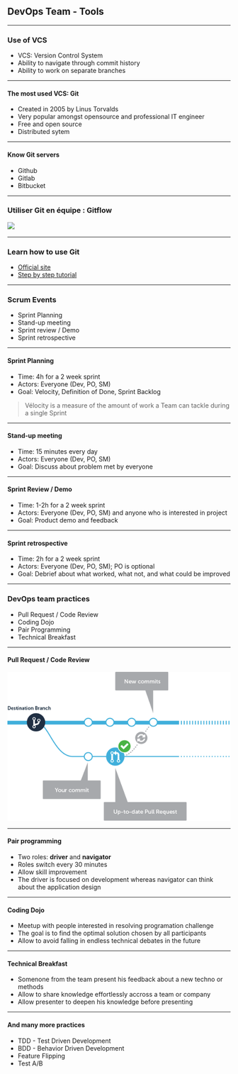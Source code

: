 ## DevOps Team - Tools

----

### Use of VCS

* VCS: Version Control System
* Ability to navigate through commit history
* Ability to work on separate branches

----

#### The most used VCS: Git

* Created in 2005 by Linus Torvalds
* Very popular amongst opensource and professional IT engineer
* Free and open source
* Distributed sytem

----

#### Know Git servers

* Github
* Gitlab
* Bitbucket

----

### Utiliser Git en équipe : Gitflow
<img src="images/gitglow.jpg" style="background:none; border:none; box-shadow:none;"/>

----

### Learn how to use Git

* [Official site](https://git-scm.com/book/en/v2)
* [Step by step tutorial](https://www.atlassian.com/git/tutorials/what-is-git)

----

### Scrum Events

* Sprint Planning
* Stand-up meeting
* Sprint review / Demo
* Sprint retrospective

----

#### Sprint Planning

* Time: 4h for a 2 week sprint
* Actors: Everyone (Dev, PO, SM)
* Goal: Velocity, Definition of Done, Sprint Backlog

> Vélocity is a measure of the amount of work a Team can tackle during a single Sprint

----

#### Stand-up meeting

* Time: 15 minutes every day
* Actors: Everyone (Dev, PO, SM)
* Goal: Discuss about problem met by everyone

----

#### Sprint Review / Demo

* Time: 1-2h for a 2 week sprint
* Actors: Everyone (Dev, PO, SM) and anyone who is interested in project
* Goal: Product demo and feedback

----

#### Sprint retrospective

* Time: 2h for a 2 week sprint
* Actors: Everyone (Dev, PO, SM); PO is optional
* Goal: Debrief about what worked, what not, and what could be improved

----

### DevOps team practices

* Pull Request / Code Review
* Coding Dojo
* Pair Programming
* Technical Breakfast

----

#### Pull Request / Code Review
<img src="images/pull-request.png" style="background:none; border:none; box-shadow:none;"/>

----

#### Pair programming

* Two roles: **driver** and **navigator**
* Roles switch every 30 minutes
* Allow skill improvement 
* The driver is focused on development whereas navigator can think about the application design

----

#### Coding Dojo

* Meetup with people interested in resolving programation challenge
* The goal is to find the optimal solution chosen by all participants
* Allow to avoid falling in endless technical debates in the future

----

#### Technical Breakfast

* Somenone from the team present his feedback about a new techno or methods
* Allow to share knowledge effortlessly accross a team or company
* Allow presenter to deepen his knowledge before presenting

----

#### And many more practices

* TDD - Test Driven Development
* BDD - Behavior Driven Development
* Feature Flipping
* Test A/B

